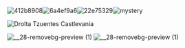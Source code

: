 
![412b8908](https://github.com/Vampxxbi/Vampxxbi/assets/153141743/28a6c94e-720e-437f-a0c7-5c1c0a2a65fe)![6a4ef9a6](https://github.com/Vampxxbi/Vampxxbi/assets/153141743/37802571-86b0-48d3-a454-3a291ffc3413)![22e75329](https://github.com/Vampxxbi/Vampxxbi/assets/153141743/84983032-d61a-4297-9395-7250ca569aae)![mystery](https://github.com/Vampxxbi/Vampxxbi/assets/153141743/18669a72-7395-42ff-b5e3-1785db44e547)




![Drolta Tzuentes Castlevania](https://github.com/Vampxxbi/Vampxxbi/assets/153141743/f76cddea-0459-4242-9aaa-0735b78ec1d7)

![___28_-removebg-preview (1)](https://github.com/Vampxxbi/Vampxxbi/assets/153141743/203a4909-d72d-451a-8eb9-faff7e1e1f89)
![___28_-removebg-preview (1)](https://github.com/Vampxxbi/Vampxxbi/assets/153141743/203a4909-d72d-451a-8eb9-faff7e1e1f89)


